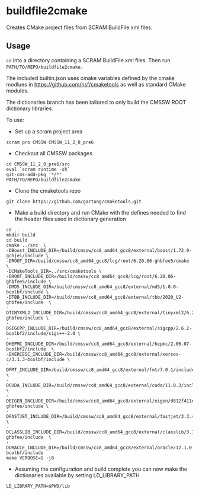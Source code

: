 # buildfile2cmake

Creates CMake project files from SCRAM BuildFile.xml files.

## Usage

`cd` into a directory containing a SCRAM BuildFile.xml files.
Then run `PATH/TO/REPO/buildfile2cmake`.

The included builtin.json uses cmake variables defined by the cmake modlues in https://github.com/hsf/cmaketools as well as standard CMake modules.

The dictionaries branch has been tailored to only build the CMSSW ROOT dictionary libraries.

To use:

- Set up a scram project area
```
scram pro CMSSW CMSSW_11_2_0_pre6
```
- Checkout all CMSSW packages
```
cd CMSSW_11_2_0_pre6/src
eval `scram runtime -sh`
git-cms-add-pkg '*/*' 
PATH/TO/REPO/buildfile2cmake
```
- Clone the cmaketools repo
```
git clone https://github.com/gartung/cmaketools.git
```
- Make a build directory and run CMake with the defines needed to find the header files used in dictionary generation
```
cd ..
mkdir build
cd build
cmake ../src  \
-DBoost_INCLUDE_DIR=/build/cmssw/cc8_amd64_gcc8/external/boost/1.72.0-gchjei/include \
-DROOT_DIR=/build/cmssw/cc8_amd64_gcc8/lcg/root/6.20.06-ghbfee5/cmake \
-DCMakeTools_DIR=../src/cmaketools \
-DROOT_INCLUDE_DIR=/build/cmssw/cc8_amd64_gcc8/lcg/root/6.20.06-ghbfee5/include \
-DMD5_INCLUDE_DIR=/build/cmssw/cc8_amd64_gcc8/external/md5/1.0.0-bcolbf/include \
-DTBB_INCLUDE_DIR=/build/cmssw/cc8_amd64_gcc8/external/tbb/2020_U2-ghbfee/include  \
-DTINYXML2_INCLUDE_DIR=/build/cmssw/cc8_amd64_gcc8/external/tinyxml2/6.2.0-ghbfee/include \
-DSIGCPP_INCLUDE_DIR=/build/cmssw/cc8_amd64_gcc8/external/sigcpp/2.6.2-bcolbf2/include/sigc++-2.0 \
-DHEPMC_INCLUDE_DIR=/build/cmssw/cc8_amd64_gcc8/external/hepmc/2.06.07-bcolbf2/include  \
-DXERCESC_INCLUDE_DIR=/build/cmssw/cc8_amd64_gcc8/external/xerces-c/3.1.3-bcolbf/include \
-DFMT_INCLUDE_DIR=/build/cmssw/cc8_amd64_gcc8/external/fmt/7.0.1/include \
-DCUDA_INCLUDE_DIR=/build/cmssw/cc8_amd64_gcc8/external/cuda/11.0.3/include \
-DEIGEN_INCLUDE_DIR=/build/cmssw/cc8_amd64_gcc8/external/eigen/d812f411c3f9-ghbfee/include \
-DFASTJET_INCLUDE_DIR=/build/cmssw/cc8_amd64_gcc8/external/fastjet/3.3.4/include \
-DCLASSLIB_INCLUDE_DIR=/build/cmssw/cc8_amd64_gcc8/external/classlib/3.1.3-ghbfee/include  \
-DORACLE_INCLUDE_DIR=/build/cmssw/cc8_amd64_gcc8/external/oracle/12.1.0.2.0-bcolbf/include
make VERBOSE=1 -j8
```
- Assuming the configuration and build complete you can now make the dictionaries available by setting LD_LIBRARY_PATH
```
LD_LIBRARY_PATH=$PWD/lib
```
